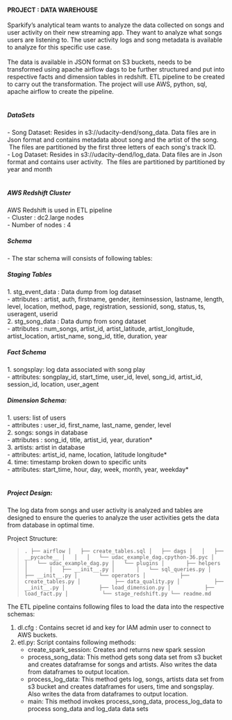 <h4>PROJECT : DATA WAREHOUSE</h4>
Sparkify’s analytical team wants to analyze the data collected on songs and user activity on their new streaming app. They want to analyze what songs users are listening to. The user activity logs and song metadata is available to analyze for this specific use case.  <br><br>
The data is available in JSON format on S3 buckets, needs to be transformed using apache airflow dags to be further structured and put into respective facts and dimension tables in redshift. ETL pipeline to be created to carry out the transformation. The project will use AWS, python, sql, apache airflow to create the pipeline.<br><br>


<h5>DataSets</h5> 
- Song Dataset:  Resides in s3://udacity-dend/song_data. Data files are in Json format and contains metadata about song and the artist of the song.  The files are partitioned by the first three letters of each song's track ID.<br>
- Log Dataset: Resides in s3://udacity-dend/log_data. Data files are in Json format and contains user activity.  The files are partitioned by partitioned by year and month<br><br>

<h5>AWS Redshift Cluster</h5> 
AWS Redshift is used in ETL pipeline <br>
- Cluster : dc2.large nodes <br>
- Number of nodes : 4  <br>

<h5>Schema</h5>
- The star schema will consists of following tables:

<h5>Staging Tables</h5>
1. stg_event_data : Data dump from log dataset <br>
    - attributes : artist, auth, firstname, gender, iteminsession, lastname, length, level, location, method, page, registration, sessionid, song, status, ts, useragent, userid <br>
2. stg_song_data : Data dump from song dataset <br>
    - attributes : num_songs, artist_id, artist_latitude, artist_longitude, artist_location, artist_name, song_id, title, duration, year
 
<h5>Fact Schema</h5>
1. songsplay: log data associated with song play<br>
   - attributes:  songplay_id, start_time, user_id, level, song_id, artist_id, session_id, location, user_agent<br>


<h5>Dimension Schema:</h5>
1. users: list of users <br>
   - attributes : user_id, first_name, last_name, gender, level <br>
2. songs: songs in database <br>
   - attributes : song_id, title, artist_id, year, duration* <br>
3. artists: artist in database <br>
   - attributes: artist_id, name, location, latitude longitude* <br>
4. time: timestamp broken down to specific units <br>
   - attributes: start_time, hour, day, week, month, year, weekday* <br><br>


<h5>Project Design:</h5>

The log data from songs and user activity is analyzed and tables are designed  to ensure the queries to  analyze the user activities gets the data from database in optimal time. 

Project Structure:
>`.
├── airflow
│   ├── create_tables.sql
│   ├── dags
│   │   ├── __pycache__
│   │   │   └── udac_example_dag.cpython-36.pyc
│   │   └── udac_example_dag.py
│   └── plugins
│       ├── helpers
│       │   ├── __init__.py
│       │   └── sql_queries.py
│       ├── __init__.py
│       └── operators
│           ├── create_tables.py
│           ├── data_quality.py
│           ├── __init__.py
│           ├── load_dimension.py
│           ├── load_fact.py
│           └── stage_redshift.py
└── readme.md`

The ETL pipeline contains following files to load the data into the respective schemas:<br>
1. dl.cfg : Contains secret id and key for IAM admin user to connect to AWS buckets.
3. etl.py: Script contains following methods:
   - create_spark_session: Creates and returns new spark session
   - process_song_data: This method gets song data set from s3 bucket and creates dataframse for songs and artists. Also writes the data from dataframes to output location. <br>
   - process_log_data: This method gets log, songs, artists data set from s3 bucket and creates dataframes for users, time and songsplay. Also writes the data from dataframes to output location. <br>
   - main: This method  invokes process_song_data, process_log_data to process song_data and log_data data sets

